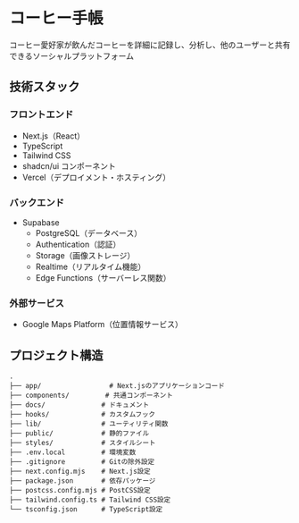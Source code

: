 # コーヒー手帳

コーヒー愛好家が飲んだコーヒーを詳細に記録し、分析し、他のユーザーと共有できるソーシャルプラットフォーム

## 技術スタック

### フロントエンド
- Next.js（React）
- TypeScript
- Tailwind CSS
- shadcn/ui コンポーネント
- Vercel（デプロイメント・ホスティング）

### バックエンド
- Supabase
  - PostgreSQL（データベース）
  - Authentication（認証）
  - Storage（画像ストレージ）
  - Realtime（リアルタイム機能）
  - Edge Functions（サーバーレス関数）

### 外部サービス
- Google Maps Platform（位置情報サービス）

## プロジェクト構造

```
.
├── app/                 # Next.jsのアプリケーションコード
├── components/         # 共通コンポーネント
├── docs/              # ドキュメント
├── hooks/             # カスタムフック
├── lib/               # ユーティリティ関数
├── public/            # 静的ファイル
├── styles/            # スタイルシート
├── .env.local         # 環境変数
├── .gitignore         # Gitの除外設定
├── next.config.mjs    # Next.js設定
├── package.json       # 依存パッケージ
├── postcss.config.mjs # PostCSS設定
├── tailwind.config.ts # Tailwind CSS設定
└── tsconfig.json      # TypeScript設定
```
